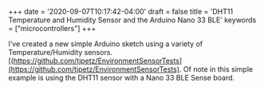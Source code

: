 +++
date = '2020-09-07T10:17:42-04:00'
draft = false
title = 'DHT11 Temperature and Humidity Sensor and the Arduino Nano 33 BLE'
keywords = ["microcontrollers"]
+++

I’ve created a new simple Arduino sketch using a variety of Temperature/Humidity sensors. [(https://github.com/tjpetz/EnvironmentSensorTests](https://github.com/tjpetz/EnvironmentSensorTests). Of note in this simple example is using the DHT11 sensor with a Nano 33 BLE Sense board.

